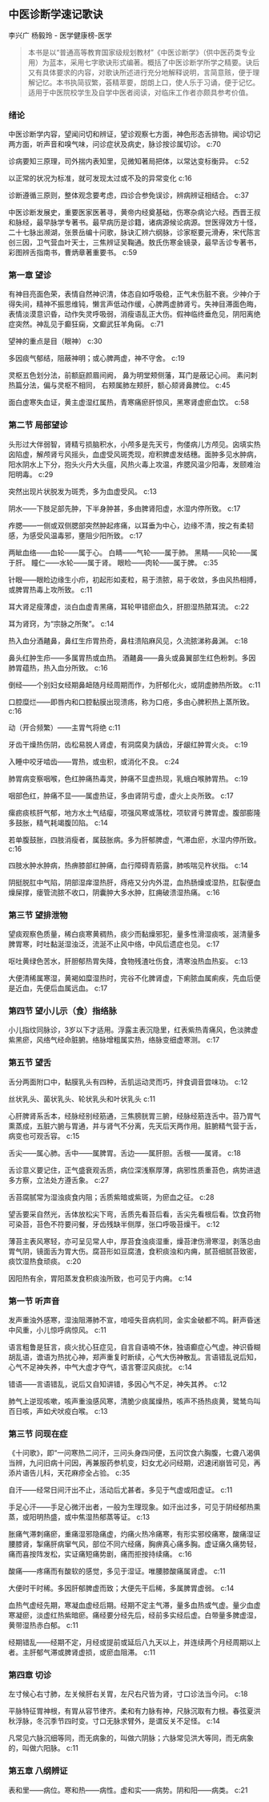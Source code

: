 ## 中医诊断学速记歌诀

李兴广 杨毅玲  -  医学健康榜-医学

> 本书是以“普通高等教育国家级规划教材”《中医诊断学》（供中医药类专业用）为蓝本，采用七字歌诀形式编著。概括了中医诊断学所学之精要。诀后又有具体要求的内容，对歌诀所述进行充分地解释说明，言简意赅，便于理解记忆。本书执简驭繁，荟精萃要，朗朗上口，使人乐于习诵，便于记忆。适用于中医院校学生及自学中医者阅读，对临床工作者亦颇具参考价值。


### 绪论

中医诊断学内容，望闻问切和辨证，望诊观察七方面，神色形态舌排物。闻诊切记两方面，听声音和嗅气味，问诊症状及病史，脉诊按诊属切诊。 c:70

诊病要知三原理，司外揣内表知里，见微知著局把体，以常达变标衡异。 c:52

以正常的状况为标准，就可发现太过或不及的异常变化 c:16

诊断遵循三原则，整体观念要考虑，四诊合参免误诊，辨病辨证相结合。 c:37

中医诊断发展史，重要医家医著寻，黄帝内经奠基础，伤寒杂病论六经。西晋王叔和脉经，最早脉学专著书。最早病历是诊籍，诸病源候论病源。世医得效方十怪，二十七脉出濒湖，张景岳编十问歌，脉诀汇辨六纲脉，诊家枢要元滑寿，宋代陈言创三因，卫气营血叶天士，三焦辨证吴鞠通。敖氏伤寒金镜录，最早舌诊专著书，彩图辨舌指南书，曹炳章著重要书。 c:59

### 第一章 望诊

有神目亮面色荣，表情自然神识清，体态自如呼吸稳，正气未伤脏不衰。少神介于得失间，精神不振思维钝，懒言声低动作缓，心脾两虚肺肾亏。失神目滞面色晦，表情淡漠意识昏，动作失灵呼吸弱，消瘦语乱正大伤。假神临终垂危见，阴阳离绝症突然。神乱见于癫狂痫，文癫武狂羊角痫。 c:71

望神的重点是目（眼神） c:30

多因痰气郁结，阻蔽神明；或心脾两虚，神不守舍。 c:19

灵枢五色划分法，前额庭颜眉间阙，
鼻为明堂颊侧藩，耳门是蔽记心间。
素问刺热篇分法，偏与灵枢不相同，
右颊属肺左颊肝，额心颏肾鼻脾位。 c:45

面白虚寒失血证，黄主虚湿红属热，青寒痛瘀肝惊风，黑寒肾虚瘀血饮。 c:58

### 第二节 局部望诊

头形过大伴弱智，肾精亏损脑积水，小颅多是先天亏，佝偻病儿方颅见。囟填实热囟陷虚，解颅肾亏风摇头，血虚受风斑秃现，疳积脾虚发结穗。面肿多见水肿病，阳水阴水上下分，抱头火丹大头瘟，风热火毒上攻温，痄腮风温少阳毒，发颐难治阳明毒。 c:29

突然出现片状脱发为斑秃，多为血虚受风。 c:13

阴水——下肢足部先肿，下半身肿甚，多由脾肾阳虚，水湿内停所致。 c:17

痄腮——一侧或双侧腮部突然肿起疼痛，以耳垂为中心，边缘不清，按之有柔韧感，为感受风温毒邪，壅阻少阳所致。 c:17

两眦血络——血轮——属于心。
白睛——气轮——属于肺。
黑睛——风轮——属于肝。
瞳仁——水轮——属于肾。
眼睑——肉轮——属于脾。 c:35

针眼——眼睑边缘生小疖，初起形如麦粒，易于溃脓，易于收敛，多由风热相搏，或脾胃热毒上攻所致。 c:11

耳大肾足瘦薄虚，淡白血虚青黑痛，耳轮甲错瘀血久，肝胆湿热脓耳流。 c:22

耳为肾窍，为“宗脉之所聚”。 c:14

热入血分酒齄鼻，鼻红生疖胃热奇，鼻柱溃陷麻风见，久流脓涕称鼻渊。 c:18

鼻头红肿生疖——多属胃热或血热。
酒齄鼻——鼻头或鼻翼部生红色粉刺。多因肺胃蕴热，热入血分所致。 c:16

倒经——个别妇女经期鼻衄随月经周期而作，为肝郁化火，或阴虚肺热所致。 c:11

口腔糜烂——即唇内和口腔黏膜出现溃疡，称为口疮，多由心脾积热上蒸所致。 c:16

动（开合频繁）——主胃气将绝 c:11

牙齿干燥热伤阴，齿松易脱人肾虚，有洞腐臭为龋齿，牙龈红肿胃火炎。 c:19

入睡中咬牙啮齿——胃热，或虫积，或消化不良。 c:24

肺胃病变察咽喉，色红肿痛热毒灵，肿痛不显虚热现，乳蛾白喉肺胃热。 c:19

咽部色红，肿痛不显——属虚热证，多由肾阴亏虚，虚火上炎所致。 c:17

瘰疬痰核肝气郁，地方水土气结瘿，项强风寒或落枕，项软肾亏脾胃虚。腹部膨隆多鼓胀，精气耗竭腹凹陷。 c:14

若单腹鼓胀，四肢消瘦者，属鼓胀病。多为肝郁脾虚，气滞血瘀，水湿内停所致。 c:16

四肢水肿水肿病，热痹膝部红肿痛，血行障碍青筋露，肺咳喘见杵状指。 c:14

阴挺脱肛中气陷，阴部湿痒湿热肝，痔疮又分内外混，血热肠燥或湿热，肛裂便血燥屎撑，瘘管流脓不收口，阴囊肿大多水肿，肛痈破溃湿热痛。 c:16

### 第三节 望排泄物

望痰观察色质量，稀白痰寒黄稠热，痰少而黏燥邪犯，量多性滑湿痰咳，涎清量多脾胃寒，时吐黏涎湿浊泛，流涎不止风中络，中风后遗症也见。 c:17

呕吐黄绿色苦水，肝胆郁热胃失降，食物残渣吐伤食，清寒浊热血热妄。 c:13

大便清稀属寒湿，黄褐如糜湿热时，完谷不化脾肾虚，下痢脓血属痢疾，先血后便是近血，先便后血属远血。 c:17

### 第四节 望小儿示（食）指络脉

小儿指纹同脉诊，3岁以下才适用。浮露主表沉隐里，红表紫热青痛风，色淡脾虚紫黑瘀，风络气经命脏腑。络脉增粗属实热，络脉变细虚寒测。 c:17

### 第五节 望舌

舌分两面附口中，黏膜乳头有四种，舌肌运动灵而巧，拌食调音尝味功。 c:12

丝状乳头、菌状乳头、轮状乳头和叶状乳头 c:11

心肝脾肾系舌本，经脉经别经筋通，三焦膀胱胃三腑，经脉经筋连舌中。苔乃胃气熏蒸成，五脏六腑与胃通，并与肾气不分离，先天后天两作用。脏腑精气营于舌，病变也可观舌容。 c:15

舌尖——属心肺。舌中——属脾胃。舌边——属肝胆。舌根——属肾。 c:18

舌诊意义要记住，正气盛衰观舌质，病位深浅察厚薄，病邪性质重苔色，病势进退多方察，立法处方遵舌象。 c:27

舌苔腐腻常为湿浊痰食内阻；舌质紫暗或紫斑，为瘀血之征。 c:28

望舌要采自然光，舌体放松尖下弯，舌质先看苔后看，舌尖先看根后看。饮食药物可染苔，苔色不符要问餐，牙齿残缺半侧厚，张口呼吸苔燥干。 c:12

薄苔主表风寒轻，亦可呈见常人中，厚苔食浊痰湿重，燥苔津伤滑寒湿，剥落总由胃气阴，镜面舌为胃大伤。腐苔形如豆腐渣，食积痰浊和内痈，腻苔细腻苔致密，痰饮湿热食顽痰。 c:20

因阳热有余，胃阳蒸发食积痰浊所致，也可见于内痈。 c:14

### 第一节 听声音

发声重浊外感寒，湿浊阻滞肺不宣，喑哑失音病机同，金实金破都不鸣。鼾声昏迷中风重，小儿惊呼病惊风。 c:11

语言粗鲁是狂言，痰火扰心狂症见，自言自语喃不休，独语癫症心气虚。神识昏糊胡乱语，谵语为热扰心神，郑声重复时断续，心气大伤神散乱。言语错乱说后知，心气不足神失养，中气大虚才夺气，语言謇涩风痰扰。 c:14

错语——言语错乱，说后又自知讲错，多因心气不足，神失其养。 c:12

肺气上逆现咳嗽，咳声重浊感风寒，清脆少痰属燥热，咳声不扬热痰黄，鹭鸶鸟叫百日咳，声如犬吠疫白喉。 c:13

### 第三节 问现在症

《十问歌》，即“一问寒热二问汗，三问头身四问便，五问饮食六胸腹，七聋八渴俱当辨，九问旧病十问因，再兼服药参机变，妇女尤必问经期，迟速闭崩皆可见，再添片语告儿科，天花麻疹全占验。 c:35

自汗——经常日间汗出不止，活动后尤甚者。多见于气虚或阳虚证。 c:11

手足心汗——手足心微汗出者，一般为生理现象。如汗出过多，可见于阴经郁热熏蒸，或阳明热盛，或中焦湿热郁蒸等证。 c:13

胀痛气滞刺痛瘀，重痛湿邪隐痛虚，灼痛火热冷痛寒，有形实邪绞痛寒，酸痛湿证腰膝肾，掣痛肝病窜气风，部位不同六经痛，胸痹真心痛多胸。虚证痛久痛势轻，痛而喜按阵发松，实证痛短痛势剧，痛而拒按持续痛。 c:16

酸痛——疼痛而有酸软的感觉，多见于湿证。唯腰膝酸痛属肾虚。 c:11

大便时干时稀。多因肝郁脾虚而致；大便先干后稀，多属脾胃虚弱。 c:14

血热气虚经先期，寒凝血虚经后期。经期不定主气滞，量多血热或气虚。量少血虚寒凝瘀，淡虚红热紫暗瘀。痛经要分经先后，经前多实经后虚。白带量多脾虚湿，黄带湿热赤白郁。 c:11

经期错乱——经期不定，月经或提前或延后八九天以上，并连续两个月经周期以上者。主肝郁气滞或脾肾虚损，或瘀血阻滞。 c:11

### 第四章 切诊

左寸候心右寸肺，左关候肝右关胃，左尺右尺皆为肾，寸口诊法当今问。 c:18

平脉特征胃神根，有胃从容节律齐。柔和有力脉有神，尺脉沉取有力根。春弦夏洪秋浮脉，冬沉季节四时变。寸口无脉求臂外，是谓反关不足怪。 c:14

凡常见六脉沉细等同，而无病象的，叫做六阴脉；六脉常见洪大等同，而无病象的，叫做六阳脉。 c:11

### 第五章 八纲辨证

表和里——病位。寒和热——病性。虚和实——病势。阴和阳——病类。 c:21